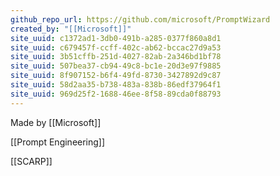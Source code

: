```yaml
---
github_repo_url: https://github.com/microsoft/PromptWizard
created_by: "[[Microsoft]]"
site_uuid: c1372ad1-3db0-491b-a285-0377f860a8d1
site_uuid: c679457f-ccff-402c-ab62-bccac27d9a53
site_uuid: 3b51cffb-251d-4027-82ab-2a346bd1bf78
site_uuid: 507bea37-cb94-49c8-bc1e-20d3e97f9885
site_uuid: 8f907152-b6f4-49fd-8730-3427892d9c87
site_uuid: 58d2aa35-b738-483a-838b-86edf37964f1
site_uuid: 969d25f2-1688-46ee-8f58-89cda0f88793
---
```


Made by [[Microsoft]]

[[Prompt Engineering]]

[[SCARP]]


